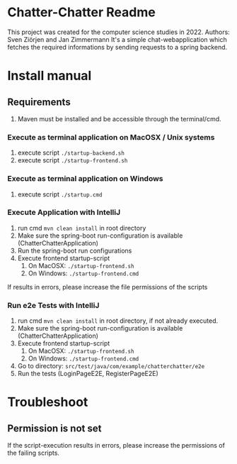 # Chatter-Chatter Readme

This project was created for the computer science studies in 2022. Authors: Sven Ziörjen and Jan Zimmermann
It's a simple chat-webapplication which fetches the required informations by sending requests to a spring backend.

# Install manual

## Requirements

1. Maven must be installed and be accessible through the terminal/cmd.

### Execute as terminal application on MacOSX / Unix systems

1. execute script ```./startup-backend.sh```
2. execute script ```./startup-frontend.sh```

### Execute as terminal application on Windows

1. execute script ```./startup.cmd```

### Execute Application with IntelliJ

1. run cmd ```mvn clean install``` in root directory
2. Make sure the spring-boot run-configuration is available (ChatterChatterApplication)
3. Run the spring-boot run configurations
4. Execute frontend startup-script
    1. On MacOSX: ```./startup-frontend.sh```
    2. On Windows: ```./startup-frontend.cmd```

If results in errors, please increase the file permissions of the scripts

### Run e2e Tests with IntelliJ

1. run cmd ```mvn clean install``` in root directory, if not already executed.
2. Make sure the spring-boot run-configuration is available (ChatterChatterApplication)
3. Execute frontend startup-script
    1. On MacOSX: ```./startup-frontend.sh```
    2. On Windows: ```./startup-frontend.cmd```
4. Go to directory: ```src/test/java/com/example/chatterchatter/e2e```
5. Run the tests (LoginPageE2E, RegisterPageE2E)

# Troubleshoot

## Permission is not set

If the script-execution results in errors, please increase the permissions of the failing scripts.



